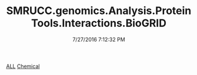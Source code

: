 ﻿---
title: SMRUCC.genomics.Analysis.ProteinTools.Interactions.BioGRID
date: 7/27/2016 7:12:32 PM
---

[ALL](T-SMRUCC.genomics.Analysis.ProteinTools.Interactions.BioGRID.ALL.html)
[Chemical](T-SMRUCC.genomics.Analysis.ProteinTools.Interactions.BioGRID.Chemical.html)
